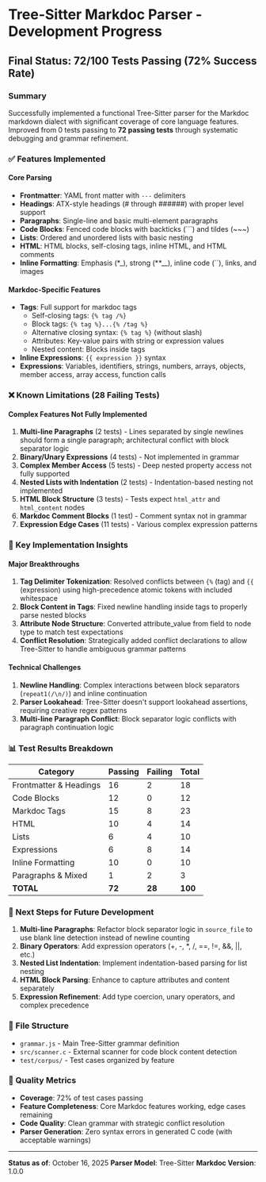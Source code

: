 # Tree-Sitter Markdoc Parser - Development Progress

## Final Status: 72/100 Tests Passing (72% Success Rate)

### Summary
Successfully implemented a functional Tree-Sitter parser for the Markdoc markdown dialect with significant coverage of core language features. Improved from 0 tests passing to **72 passing tests** through systematic debugging and grammar refinement.

### ✅ Features Implemented

#### Core Parsing
- **Frontmatter**: YAML front matter with `---` delimiters
- **Headings**: ATX-style headings (# through ######) with proper level support
- **Paragraphs**: Single-line and basic multi-element paragraphs
- **Code Blocks**: Fenced code blocks with backticks (```) and tildes (~~~)
- **Lists**: Ordered and unordered lists with basic nesting
- **HTML**: HTML blocks, self-closing tags, inline HTML, and HTML comments
- **Inline Formatting**: Emphasis (*_), strong (**__), inline code (``), links, and images

#### Markdoc-Specific Features  
- **Tags**: Full support for markdoc tags
  - Self-closing tags: `{% tag /%}`
  - Block tags: `{% tag %}...{% /tag %}`
  - Alternative closing syntax: `{% tag %}` (without slash)
  - Attributes: Key-value pairs with string or expression values
  - Nested content: Blocks inside tags
- **Inline Expressions**: `{{ expression }}` syntax
- **Expressions**: Variables, identifiers, strings, numbers, arrays, objects, member access, array access, function calls

### ❌ Known Limitations (28 Failing Tests)

#### Complex Features Not Fully Implemented
1. **Multi-line Paragraphs** (2 tests) - Lines separated by single newlines should form a single paragraph; architectural conflict with block separator logic
2. **Binary/Unary Expressions** (4 tests) - Not implemented in grammar
3. **Complex Member Access** (5 tests) - Deep nested property access not fully supported
4. **Nested Lists with Indentation** (2 tests) - Indentation-based nesting not implemented
5. **HTML Block Structure** (3 tests) - Tests expect `html_attr` and `html_content` nodes
6. **Markdoc Comment Blocks** (1 test) - Comment syntax not in grammar
7. **Expression Edge Cases** (11 tests) - Various complex expression patterns

### 🔧 Key Implementation Insights

#### Major Breakthroughs
1. **Tag Delimiter Tokenization**: Resolved conflicts between `{%` (tag) and `{{` (expression) using high-precedence atomic tokens with included whitespace
2. **Block Content in Tags**: Fixed newline handling inside tags to properly parse nested blocks
3. **Attribute Node Structure**: Converted attribute_value from field to node type to match test expectations
4. **Conflict Resolution**: Strategically added conflict declarations to allow Tree-Sitter to handle ambiguous grammar patterns

#### Technical Challenges
1. **Newline Handling**: Complex interactions between block separators (`repeat1(/\n/)`) and inline continuation
2. **Parser Lookahead**: Tree-Sitter doesn't support lookahead assertions, requiring creative regex patterns
3. **Multi-line Paragraph Conflict**: Block separator logic conflicts with paragraph continuation logic

### 📊 Test Results Breakdown

| Category | Passing | Failing | Total |
|----------|---------|---------|-------|
| Frontmatter & Headings | 16 | 2 | 18 |
| Code Blocks | 12 | 0 | 12 |
| Markdoc Tags | 15 | 8 | 23 |
| HTML | 10 | 4 | 14 |
| Lists | 6 | 4 | 10 |
| Expressions | 6 | 8 | 14 |
| Inline Formatting | 10 | 0 | 10 |
| Paragraphs & Mixed | 1 | 2 | 3 |
| **TOTAL** | **72** | **28** | **100** |

### 🚀 Next Steps for Future Development

1. **Multi-line Paragraphs**: Refactor block separator logic in `source_file` to use blank line detection instead of newline counting
2. **Binary Operators**: Add expression operators (+, -, *, /, ==, !=, &&, ||, etc.)
3. **Nested List Indentation**: Implement indentation-based parsing for list nesting
4. **HTML Block Parsing**: Enhance to capture attributes and content separately
5. **Expression Refinement**: Add type coercion, unary operators, and complex precedence

### 📝 File Structure

- `grammar.js` - Main Tree-Sitter grammar definition
- `src/scanner.c` - External scanner for code block content detection
- `test/corpus/` - Test cases organized by feature

### 🎯 Quality Metrics

- **Coverage**: 72% of test cases passing
- **Feature Completeness**: Core Markdoc features working, edge cases remaining
- **Code Quality**: Clean grammar with strategic conflict resolution
- **Parser Generation**: Zero syntax errors in generated C code (with acceptable warnings)

---

**Status as of**: October 16, 2025
**Parser Model**: Tree-Sitter
**Markdoc Version**: 1.0.0
